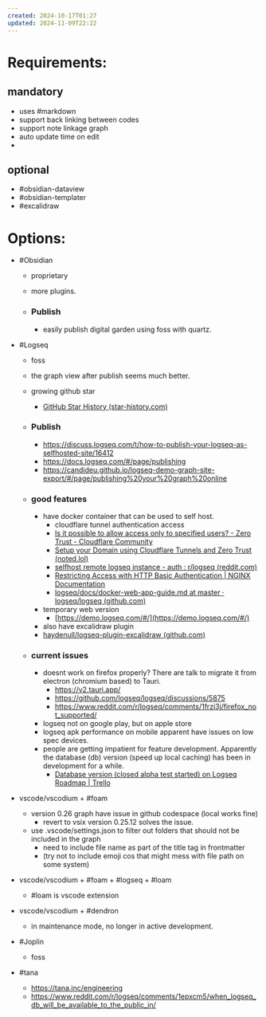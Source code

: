```yaml
---
created: 2024-10-17T01:27
updated: 2024-11-09T22:22
---
```

# Requirements:

## mandatory

- uses #markdown
- support back linking between codes
- support note linkage graph
- auto update time on edit
- 

## optional

- #obsidian-dataview
- #obsidian-templater
- #excalidraw

# Options:

- #Obsidian

  - proprietary
  - more plugins.
  - ### Publish

    - easily publish digital garden using foss with quartz.
- #Logseq

  - foss
  - the graph view after publish seems much better.
  - growing github star

    - [GitHub Star History (star-history.com)](https://star-history.com/#logseq/logseq&Date)
  - ### Publish


    - https://discuss.logseq.com/t/how-to-publish-your-logseq-as-selfhosted-site/16412
    - https://docs.logseq.com/#/page/publishing
    - https://candideu.github.io/logseq-demo-graph-site-export/#/page/publishing%20your%20graph%20online
  - ### good features


    - have docker container that can be used to self host.
      - cloudflare tunnel authentication access
      - [Is it possible to allow access only to specified users? - Zero Trust - Cloudflare Community](https://community.cloudflare.com/t/is-it-possible-to-allow-access-only-to-specified-users/640574)
      - [Setup your Domain using Cloudflare Tunnels and Zero Trust (noted.lol)](https://noted.lol/cloudflare-tunnel-and-zero-trust/)
      - [selfhost remote logseq instance - auth : r/logseq (reddit.com)](https://www.reddit.com/r/logseq/comments/1ajx9qx/selfhost_remote_logseq_instance_auth/)
      - [Restricting Access with HTTP Basic Authentication | NGINX Documentation](https://docs.nginx.com/nginx/admin-guide/security-controls/configuring-http-basic-authentication/)
      - [logseq/docs/docker-web-app-guide.md at master · logseq/logseq (github.com)](https://github.com/logseq/logseq/blob/master/docs/docker-web-app-guide.md)
    - temporary web version
      - [https://demo.logseq.com/#/](https://demo.logseq.com/#/)
    - also have excalidraw plugin
    - [haydenull/logseq-plugin-excalidraw (github.com)](https://github.com/haydenull/logseq-plugin-excalidraw)
  - ### current issues


    - doesnt work on firefox properly? There are talk to migrate it from electron (chromium based) to Tauri.
      - https://v2.tauri.app/
      - https://github.com/logseq/logseq/discussions/5875
      - https://www.reddit.com/r/logseq/comments/1frzi3j/firefox_not_supported/
    - logseq not on google play, but on apple store
    - logseq apk performance on mobile apparent have issues on low spec devices.
    - people are getting impatient for feature development. Apparently the database (db) version (speed up local caching) has been in development for a while.
      - [Database version (closed alpha test started) on Logseq Roadmap | Trello](https://trello.com/c/0hUluTN4/1128-database-version-closed-alpha-test-started)
- vscode/vscodium + #foam

  - version 0.26 graph have issue in github codespace (local works fine)
    - revert to vsix version 0.25.12 solves the issue.
  - use .vscode/settings.json to filter out folders that should not be included in the graph
    - need to include file name as part of the title tag in frontmatter
    - (try not to include emoji cos that might mess with file path on some system)
- vscode/vscodium + #foam + #logseq + #loam

  - #loam is vscode extension
- vscode/vscodium + #dendron

  - in maintenance mode, no longer in active development.
- #Joplin

  - foss
- #tana

  - https://tana.inc/engineering
  - https://www.reddit.com/r/logseq/comments/1epxcm5/when_logseq_db_will_be_available_to_the_public_in/
